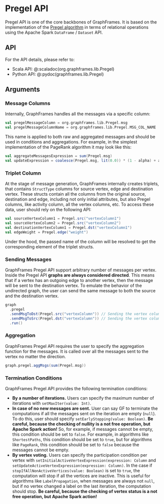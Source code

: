 # Pregel API

Pregel API is one of the core backbones of GraphFrames. It is based on the implementation of the [Pregel algorithm](https://blog.lavaplanets.com/wp-content/uploads/2023/12/p135-malewicz.pdf) in terms of relational operations using the Apache Spark `DataFrame` / `Dataset` API.

## API

For the API details, please refer to:

- Scala API: @:scaladoc(org.graphframes.lib.Pregel)
- Python API: @:pydoc(graphframes.lib.Pregel)

## Arguments

### Message Columns

Internally, GraphFrames handles all the messages via a specific column:

```scala
val pregelMessageColumn = org.graphframes.lib.Pregel.msg
val pregelMessageColumnName = org.graphframes.lib.Pregel.MSG_COL_NAME
```

This name is applied to both raw and aggregated messages and should be used in conditions and aggregations. For example, in the simplest implementation of the PageRank algorithm it may look like this:

```scala
val aggregateMessagesExpression = sum(Pregel.msg)
val updateExpression = coalesce(Pregel.msg, lit(0.0)) * (1 - alpha) + alpha / numVertices
```

### Triplet Column

At the stage of message generation, GraphFrames internally creates triplets, that contains `StructType` columns for source vertex, edge and destination vertex. These structs contain all the columns from the original source, destination and edge, including not only initial attributes, but also Pregel columns, like activity column, all the vertex columns, etc. To access these data, user should rely on the following API:

```scala
val sourceVertexColumn1 = Pregel.src("vertexColumn1")
val sourceVertexColumn2 = Pregel.src("vertexColumn2")
val destinationVertexColumn1 = Pregel.dst("vertexColumn1")
val edgeWeight = Pregel.edge("weight")
```

Under the hood, the passed name of the column will be resolved to get the corresponding element of the triplet structs.

### Sending Messages

GraphFrames Pregel API support arbitrary number of messages per vertex. Inside the Pregel API **graphs are always considered directed**. This means that if a vertex has an outgoing edge to another vertex, then the message will be sent to the destination vertex. To emulate the behavior of the undirected graph, the user can send the same message to both the source and the destination vertex.

```scala
graph
  .pregel
  .sendMsgToDst(Pregel.src("vertexColumn")) // Sending the vertex column of the destination vertex to the source vertex.
  .sendMsgToSrc(Pregel.dst("vertexColumn")) // Sending the vertex column of the source vertex to the destination vertex.
  .run()
```

### Aggregation

GraphFrames Pregel API requires the user to specify the aggregation function for the messages. It is called over all the messages sent to the vertex no matter the direction.

```scala
graph.pregel.aggMsgs(sum(Pregel.msg))
```

### Termination Conditions

GraphFrames Pregel API provides the following termination conditions:

- **By a number of iterations.** Users can specify the maximum number of iterations with `setMaxIter(value: Int)`.
- **In case of no new messages are sent.** User can say GF to terminate the computations if all the messages sent on the iteration are empty (`null`). To do this, user should specify `setEarlyStopping(value: Boolean)`. **Be careful, because the checking of nullity is a not free operation, but Apache Spark action!** So, for example, if messages cannot be empty, this condition should be set to `false`. For example, in algorithms like `ShortestPaths`, this condition should be set to `true`, but for algorithms like `PageRank`, this condition should be set to `false`  because the messages cannot be empty.
- **By vertex voting.** Users can specify the participation condition per vertex with `setInitialActiveVertexExpression(expression: Column` and `setUpdateActiveVertexExpression(expression: Column)`. In the case if `stopIfAllNonActiveVertices(value: Boolean)` is set to `true`, the computation will stop if all the vertices are inactive. This is useful for algorithms like `LabelPropagation`, when messages are always not `null`, but if no vertex changed a label on the last iteration, the computation should stop. **Be careful, because the checking of vertex status is a not free operation, but Apache Spark action!**